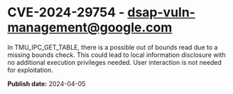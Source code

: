 # CVE-2024-29754 - dsap-vuln-management@google.com

In TMU_IPC_GET_TABLE, there is a possible out of bounds read due to a missing bounds check. This could lead to local information disclosure with no additional execution privileges needed. User interaction is not needed for exploitation.

**Publish date:** 2024-04-05
